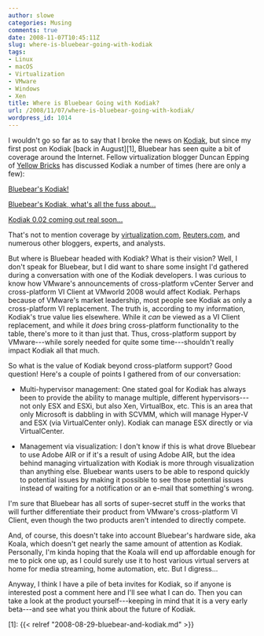 ```yaml
---
author: slowe
categories: Musing
comments: true
date: 2008-11-07T10:45:11Z
slug: where-is-bluebear-going-with-kodiak
tags:
- Linux
- macOS
- Virtualization
- VMware
- Windows
- Xen
title: Where is Bluebear Going with Kodiak?
url: /2008/11/07/where-is-bluebear-going-with-kodiak/
wordpress_id: 1014
---
```


I wouldn't go so far as to say that I broke the news on [Kodiak](http://www.bluebearllc.net/kodiak/), but since my first post on Kodiak [back in August][1], Bluebear has seen quite a bit of coverage around the Internet. Fellow virtualization blogger Duncan Epping of [Yellow Bricks](http://www.yellow-bricks.com/) has discussed Kodiak a number of times (here are only a few):

[Bluebear's Kodiak!](http://www.yellow-bricks.com/2008/09/30/bluebears-kodiak/)  

[Bluebear's Kodiak, what's all the fuss about...](http://www.yellow-bricks.com/2008/09/30/bluebears-kodiak-whats-all-the-fuss-about/)  

[Kodiak 0.02 coming out real soon...](http://www.yellow-bricks.com/2008/10/20/kodiak-002-coming-out-real-soon/)

That's not to mention coverage by [virtualization.com](http://virtualization.com/news/2008/07/16/bluebear-koala-kodiak/), [Reuters.com](http://www.reuters.com/article/pressRelease/idUS149341+10-Jul-2008+BW20080710), and numerous other bloggers, experts, and analysts.

But where is Bluebear headed with Kodiak? What is their vision? Well, I don't speak for Bluebear, but I did want to share some insight I'd gathered during a conversation with one of the Kodiak developers. I was curious to know how VMware's announcements of cross-platform vCenter Server and cross-platform VI Client at VMworld 2008 would affect Kodiak. Perhaps because of VMware's market leadership, most people see Kodiak as only a cross-platform VI replacement. The truth is, according to my information, Kodiak's true value lies elsewhere. While it _can_ be viewed as a VI Client replacement, and while it _does_ bring cross-platform functionality to the table, there's more to it than just that. Thus, cross-platform support by VMware---while sorely needed for quite some time---shouldn't really impact Kodiak all that much.

So what is the value of Kodiak beyond cross-platform support? Good question! Here's a couple of points I gathered from of our conversation:

* Multi-hypervisor management: One stated goal for Kodiak has always been to provide the ability to manage multiple, different hypervisors---not only ESX and ESXi, but also Xen, VirtualBox, etc. This is an area that only Microsoft is dabbling in with SCVMM, which will manage Hyper-V and ESX (via VirtualCenter only). Kodiak can manage ESX directly or via VirtualCenter.

* Management via visualization: I don't know if this is what drove Bluebear to use Adobe AIR or if it's a result of using Adobe AIR, but the idea behind managing virtualization with Kodiak is more through visualization than anything else. Bluebear wants users to be able to respond quickly to potential issues by making it possible to see those potential issues instead of waiting for a notification or an e-mail that something's wrong.

I'm sure that Bluebear has all sorts of super-secret stuff in the works that will further differentiate their product from VMware's cross-platform VI Client, even though the two products aren't intended to directly compete.

And, of course, this doesn't take into account Bluebear's hardware side, aka Koala, which doesn't get nearly the same amount of attention as Kodiak. Personally, I'm kinda hoping that the Koala will end up affordable enough for me to pick one up, as I could surely use it to host various virtual servers at home for media streaming, home automation, etc. But I digress...

Anyway, I think I have a pile of beta invites for Kodiak, so if anyone is interested post a comment here and I'll see what I can do. Then you can take a look at the product yourself---keeping in mind that it is a very early beta---and see what you think about the future of Kodiak.

[1]: {{< relref "2008-08-29-bluebear-and-kodiak.md" >}}
